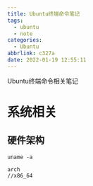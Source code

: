 ```yaml
---
title: Ubuntu终端命令笔记
tags:
  - ubuntu
  - note
categories:
  - Ubuntu
abbrlink: c327a
date: 2022-01-19 12:55:11
---
```


Ubuntu终端命令相关笔记

<!-- more -->

# 系统相关

## 硬件架构

```shell
uname -a

arch
//x86_64
```